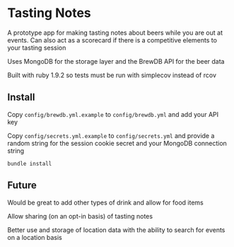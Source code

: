 # Tasting Notes

A prototype app for making tasting notes about beers while you are out at events. Can also act as a scorecard if there is a competitive elements to your tasting session

Uses MongoDB for the storage layer and the BrewDB API for the beer data

Built with ruby 1.9.2 so tests must be run with simplecov instead of rcov

## Install

Copy <code>config/brewdb.yml.example</code> to <code>config/brewdb.yml</code> and add your API key

Copy <code>config/secrets.yml.example</code> to <code>config/secrets.yml</code> and provide a random string for the session cookie secret and your MongoDB connection string

<code>bundle install</code>

## Future

Would be great to add other types of drink and allow for food items

Allow sharing (on an opt-in basis) of tasting notes

Better use and storage of location data with the ability to search for events on a location basis